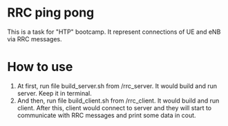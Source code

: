 # RRC ping pong
This is a task for "НТР" bootcamp. It represent connections of UE and eNB via RRC messages.
# How to use
1) At first, run file build_server.sh from /rrc_server. It would build and run server. Keep it in terminal.
2) And then, run file build_client.sh from /rrc_client. It would build and run client.
After this, client would connect to server and they will start to communicate with RRC messages and print some data in cout.
